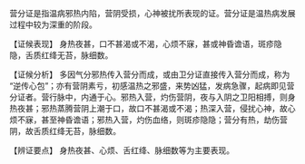 营分证是指温病邪热内陷，营阴受损，心神被扰所表现的证。营分证是温热病发展过程中较为深重的阶段。

【证候表现】
身热夜甚，口不甚渴或不渴，心烦不寐，甚或神昏谵语，斑疹隐隐，舌质红绛无苔，脉细数。

【证候分析】
多因气分邪热传入营分而成，或由卫分证直接传入营分而成，称为 “逆传心包”；亦有营阴素亏，初感温热之邪盛，来势凶猛，发病急骤，起病即见营分证者。营行脉中，内通于心。邪热入营，灼伤营阴，夜与入阴之卫阳相搏，则身热夜甚；邪热蒸腾营阴上潮于口，故口不甚渴或不渴；热深入营，侵扰心神，故心烦不寐，甚至神昏谵语；邪热入营，灼伤血络，则斑疹隐隐；营分有热，劫伤营阴，故舌质红绛无苔，脉细数。

【辨证要点】
身热夜甚、心烦、舌红绛、脉细数等为主要表现。